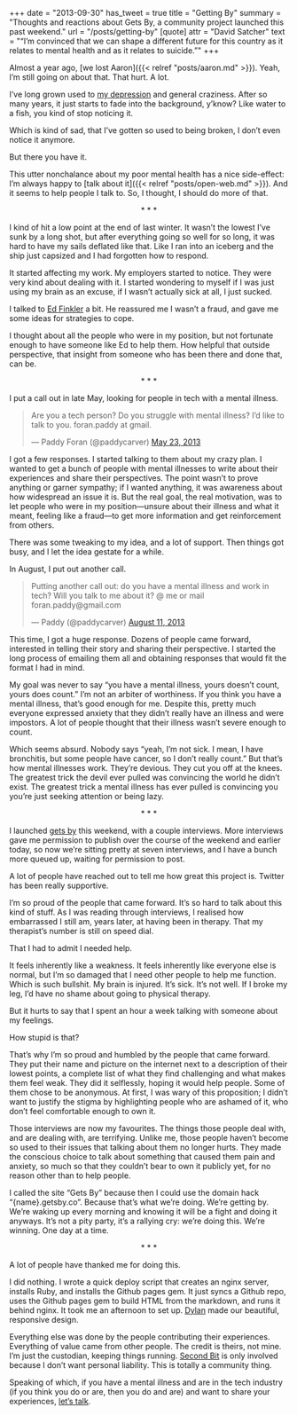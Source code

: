 +++
date = "2013-09-30"
has_tweet = true
title = "Getting By"
summary = "Thoughts and reactions about Gets By, a community project launched this past weekend."
url = "/posts/getting-by"
[quote]
attr = "David Satcher"
text = "“I’m convinced that we can shape a different future for this country as it relates to mental health and as it relates to suicide.”"
+++


Almost a year ago, [we lost Aaron]({{< relref "posts/aaron.md" >}}). Yeah, I’m still going on about that. That hurt. A lot.

I’ve long grown used to [my depression](http://paddyforan.getsby.co) and general craziness. After so many years, it just starts to fade into the background, y’know? Like water to a fish, you kind of stop noticing it.

Which is kind of sad, that I’ve gotten so used to being broken, I don’t even notice it anymore.

But there you have it.

This utter nonchalance about my poor mental health has a nice side-effect: I’m always happy to [talk about it]({{< relref "posts/open-web.md" >}}). And it seems to help people I talk to. So, I thought, I should do more of that.

<p style="text-align: center">* * *</p>

I kind of hit a low point at the end of last winter. It wasn’t the lowest I’ve sunk by a long shot, but after everything going so well for so long, it was hard to have my sails deflated like that. Like I ran into an iceberg and the ship just capsized and I had forgotten how to respond.

It started affecting my work. My employers started to notice. They were very kind about dealing with it. I started wondering to myself if I was just using my brain as an excuse, if I wasn’t actually sick at all, I just sucked.

I talked to [Ed Finkler](https://twitter.com/funkatron) a bit. He reassured me I wasn’t a fraud, and gave me some ideas for strategies to cope.

I thought about all the people who were in my position, but not fortunate enough to have someone like Ed to help them. How helpful that outside perspective, that insight from someone who has been there and done that, can be.

<p style="text-align: center">* * *</p>

I put a call out in late May, looking for people in tech with a mental illness.

<blockquote class="twitter-tweet tw-align-center"><p>Are you a tech person? Do you struggle with mental illness? I’d like to talk to you. foran.paddy at gmail.</p>— Paddy Foran (@paddycarver) <a href="https://twitter.com/paddycarver/statuses/337476040245010432">May 23, 2013</a></blockquote>

I got a few responses. I started talking to them about my crazy plan. I wanted to get a bunch of people with mental illnesses to write about their experiences and share their perspectives. The point wasn’t to prove anything or garner sympathy; if I wanted anything, it was awareness about how widespread an issue it is. But the real goal, the real motivation, was to let people who were in my position—unsure about their illness and what it meant, feeling like a fraud—to get more information and get reinforcement from others.

There was some tweaking to my idea, and a lot of support. Then things got busy, and I let the idea gestate for a while.

In August, I put out another call.

<blockquote class="twitter-tweet tw-align-center"><p>Putting another call out: do you have a mental illness and work in tech? Will you talk to me about it? @ me or mail foran.paddy@gmail.com</p>— Paddy (@paddycarver) <a href="https://twitter.com/paddycarver/statuses/366652086055743488">August 11, 2013</a></blockquote>

This time, I got a huge response. Dozens of people came forward, interested in telling their story and sharing their perspective. I started the long process of emailing them all and obtaining responses that would fit the format I had in mind.

My goal was never to say “you have a mental illness, yours doesn’t count, yours does count.” I’m not an arbiter of worthiness. If you think you have a mental illness, that’s good enough for me. Despite this, pretty much everyone expressed anxiety that they didn’t really have an illness and were impostors. A lot of people thought that their illness wasn’t severe enough to count.

Which seems absurd. Nobody says “yeah, I’m not sick. I mean, I have bronchitis, but some people have cancer, so I don’t really count.” But that’s how mental illnesses work. They’re devious. They cut you off at the knees. The greatest trick the devil ever pulled was convincing the world he didn’t exist. The greatest trick a mental illness has ever pulled is convincing you you’re just seeking attention or being lazy.

<p style="text-align: center">* * *</p>

I launched [gets by](http://getsby.co) this weekend, with a couple interviews. More interviews gave me permission to publish over the course of the weekend and earlier today, so now we’re sitting pretty at seven interviews, and I have a bunch more queued up, waiting for permission to post.

A lot of people have reached out to tell me how great this project is. Twitter has been really supportive.

I’m so proud of the people that came forward. It’s so hard to talk about this kind of stuff. As I was reading through interviews, I realised how embarrassed I still am, years later, at having been in therapy. That my therapist’s number is still on speed dial.

That I had to admit I needed help.

It feels inherently like a weakness. It feels inherently like everyone else is normal, but I’m so damaged that I need other people to help me function. Which is such bullshit. My brain is injured. It’s sick. It’s not well. If I broke my leg, I’d have no shame about going to physical therapy.

But it hurts to say that I spent an hour a week talking with someone about my feelings.

How stupid is that?

That’s why I’m so proud and humbled by the people that came forward. They put their name and picture on the internet next to a description of their lowest points, a complete list of what they find challenging and what makes them feel weak. They did it selflessly, hoping it would help people. Some of them chose to be anonymous. At first, I was wary of this proposition; I didn’t want to justify the stigma by highlighting people who are ashamed of it, who don’t feel comfortable enough to own it.

Those interviews are now my favourites. The things those people deal with, and are dealing with, are terrifying. Unlike me, those people haven’t become so used to their issues that talking about them no longer hurts. They made the conscious choice to talk about something that caused them pain and anxiety, so much so that they couldn’t bear to own it publicly yet, for no reason other than to help people.

I called the site “Gets By” because then I could use the domain hack “{name}.getsby.co”. Because that’s what we’re doing. We’re getting by. We’re waking up every morning and knowing it will be a fight and doing it anyways. It’s not a pity party, it’s a rallying cry: we’re doing this. We’re winning. One day at a time.

<p style="text-align: center">* * *</p>

A lot of people have thanked me for doing this.

I did nothing. I wrote a quick deploy script that creates an nginx server, installs Ruby, and installs the Github pages gem. It just syncs a Github repo, uses the Github pages gem to build HTML from the markdown, and runs it behind nginx. It took me an afternoon to set up. [Dylan](http://dstaley.me) made our beautiful, responsive design.

Everything else was done by the people contributing their experiences. Everything of value came from other people. The credit is theirs, not mine. I’m just the custodian, keeping things running. [Second Bit](http://secondbit.org) is only involved because I don’t want personal liability. This is totally a community thing.

Speaking of which, if you have a mental illness and are in the tech industry (if you think you do or are, then you do and are) and want to share your experiences, [let’s talk](https://github.com/secondbit/getsby/issues/new).

